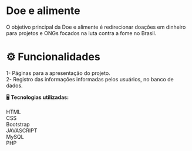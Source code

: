 # Doe e alimente
O objetivo principal da Doe e alimente é redirecionar doações em dinheiro para projetos e ONGs focados na luta contra a fome no Brasil.

# ⚙ Funcionalidades 
1- Páginas para a apresentação do projeto. <br>
2- Registro das informações informadas pelos usuários, no banco de dados. <br>

🖥️ **Tecnologias utilizadas:**<br><br>
HTML <br>
CSS <br>
Bootstrap <br>
JAVASCRIPT <br>
MySQL <br>
PHP <br>
